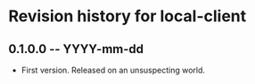 # Revision history for local-client

## 0.1.0.0 -- YYYY-mm-dd

* First version. Released on an unsuspecting world.
